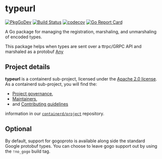 # typeurl

[![PkgGoDev](https://pkg.go.dev/badge/github.com/containerd/typeurl)](https://pkg.go.dev/github.com/containerd/typeurl)
[![Build Status](https://github.com/containerd/typeurl/workflows/CI/badge.svg)](https://github.com/containerd/typeurl/actions?query=workflow%3ACI)
[![codecov](https://codecov.io/gh/containerd/typeurl/branch/main/graph/badge.svg)](https://codecov.io/gh/containerd/typeurl)
[![Go Report Card](https://goreportcard.com/badge/github.com/containerd/typeurl)](https://goreportcard.com/report/github.com/containerd/typeurl)

A Go package for managing the registration, marshaling, and unmarshaling of encoded types.

This package helps when types are sent over a ttrpc/GRPC API and marshaled as a protobuf [Any](https://pkg.go.dev/google.golang.org/protobuf@v1.27.1/types/known/anypb#Any)

## Project details

**typeurl** is a containerd sub-project, licensed under the [Apache 2.0 license](./LICENSE).
As a containerd sub-project, you will find the:
 * [Project governance](https://github.com/containerd/project/blob/main/GOVERNANCE.md),
 * [Maintainers](https://github.com/containerd/project/blob/main/MAINTAINERS),
 * and [Contributing guidelines](https://github.com/containerd/project/blob/main/CONTRIBUTING.md)

information in our [`containerd/project`](https://github.com/containerd/project) repository.

## Optional

By default, support for gogoproto is available along side the standard Google
protobuf types.
You can choose to leave gogo support out by using the `!no_gogo` build tag.
